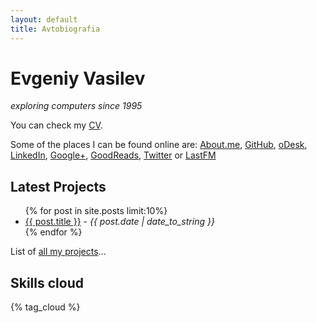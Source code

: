 ```yaml
---
layout: default
title: Avtobiografia
---
```


<div id="card">
  <h1>Evgeniy Vasilev</h1>
  <em>exploring computers since 1995</em>
</div>

You can check my [CV](/cv.html).

Some of the places I can be found online are:
 [About.me](http://about.me/aquilax),
 [GitHub](https://github.com/aquilax),
 [oDesk](https://www.odesk.com/users/~~358191f109ac5b46),
 [LinkedIn](http://bg.linkedin.com/in/aquilax),
 [Google+](https://plus.google.com/103587746021296602888),
 [GoodReads](http://www.goodreads.com/user/show/2821810-evgeniy-vasilev),
 [Twitter](http://twitter.com/aquilax) or
 [LastFM](http://www.last.fm/user/aquilax)

<div id="projects">
  <h2>Latest Projects</h2>
  <ul>
    {% for post in site.posts limit:10%}
      <li><a href="{{ post.url }}">{{ post.title }}</a> - <em>{{ post.date | date_to_string }}</em></li>
    {% endfor %}
  </ul>
  <p class="ar">List of <a href="/projects.html">all my projects</a>...</p>
</div>

<div class='cloud'>
  <h2>Skills cloud</h2>
	{% tag_cloud %}
</div>
